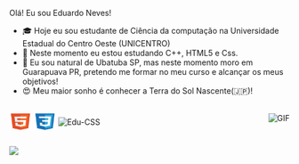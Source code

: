   Olá! Eu sou Eduardo Neves!
- 🎓 Hoje eu sou estudante de Ciência da computação na Universidade Estadual do Centro Oeste (UNICENTRO)
- 🌱 Neste momento eu estou estudando C++, HTML5 e Css.
- 💬 Eu sou natural de Ubatuba SP, mas neste momento moro em Guarapuava PR, pretendo me formar no meu curso e alcançar os meus objetivos!
- 😍 Meu maior sonho é conhecer a Terra do Sol Nascente(🇯🇵)!

<div stlye"display: incline_block"><br>
  <img align="center" alt="Edu-HTML" height="30" width="40" src="https://raw.githubusercontent.com/devicons/devicon/master/icons/html5/html5-original.svg">
  <img align="center" alt="Edu-CSS" height="30" width="40" src="https://raw.githubusercontent.com/devicons/devicon/master/icons/css3/css3-original.svg">
  <img  align="center" alt="Edu-CSS" height="30" width="40" src="https://cdn.jsdelivr.net/gh/devicons/devicon@latest/icons/c/c-original.svg"><img align="right" alt="GIF" src="https://media4.giphy.com/media/v1.Y2lkPTc5MGI3NjExNDJtMjV1c2R6MGptOGZrdnBnMDM1eHphcmg3ejNwNTBtMzFkaHZnbiZlcD12MV9pbnRlcm5hbF9naWZfYnlfaWQmY3Q9Zw/HqWU6NTLNLzg2Qf5rH/giphy.webp"></div>


  
##


  <div
     <a href = "mailto:neveseduardo357@gmail.com"><img src="https://img.shields.io/badge/-Gmail-%23333?style=for-the-badge&logo=gmail&logoColor=white" target="_blank"></a>
  </div>

